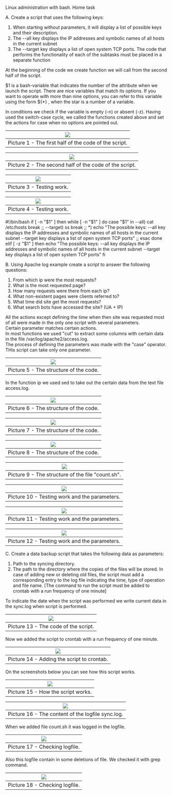 
Linux administration with bash. Home task

A. Create a script that uses the following keys:
1. When starting without parameters, it will display a list of possible keys and their description. 
2. The --all key displays the IP addresses and symbolic names of all hosts in the current subnet 
3. The --target key displays a list of open system TCP ports.
The code that performs the functionality of each of the subtasks must be placed in a separate function

At the beginning of the code we create function we will call from the second half of the script.

$1 is a bash-variable that indicates the number of the attribute when we launch the script. There are nice variables that match its options. If you want to operate with more than nine options, you can refer to this variable using the form ${*} , when the star is a number of a variable.

In conditions we check if the variable is empty (-n) or absent (-z). Having used the switch-case cycle, we called the functions created above and set the actions for case when no options are pointed out.

| <img src = "screenshots/1.png"> |
|:--:|
| Picture 1 - The first half of the code of the script. |

| <img src = "screenshots/1_1.png"> |
|:--:|
| Picture 2 - The second half of the code of the script. |

| <img src = "screenshots/1_2.png"> |
|:--:|
| Picture 3 - Testing work. |

| <img src = "screenshots/1_3.png"> |
|:--:|
| Picture 4 - Testing work. |



#!/bin/bash
if [ -n "$1" ]
then
while [ -n "$1" ]
do
case "$1" in
--all) cat /etc/hosts 
break ;;
--target) ss 
break ;;
*) echo "The possible keys:
--all key displays the IP addresses and symbolic names of all hosts in the current subnet 
--target key displays a list of open system TCP ports" ;;
esac
done
elif [ -z "$1" ]
then
echo "The possible keys:
--all key displays the IP addresses and symbolic names of all hosts in the current subnet 
--target key displays a list of open system TCP ports"
fi


B. Using Apache log example create a script to answer the following questions:
1. From which ip were the most requests? 
2. What is the most requested page? 
3. How many requests were there from each ip? 
4. What non-existent pages were clients referred to?  
5. What time did site get the most requests? 
6. What search bots have accessed the site? (UA + IP)

All the actions except defining the time when then site was requested most of all were made in the only one script with several parameters.  
Certain parameter matches certain actions.  
In most functions we used "cut" to extract some columns with certain data in the file /var/log/apache2/access.log.  
The process of defining the parameters was made with the "case" operator.
THis script can take only one parameter.

| <img src = "screenshots/2.png"> |
|:--:|
| Picture 5 - The structure of the code. |

In the function ip we used sed to take out the certain data from the text file access.log.

| <img src = "screenshots/2_1.png"> |
|:--:|
| Picture 6 - The structure of the code. |

| <img src = "screenshots/2_2.png"> |
|:--:|
| Picture 7 - The structure of the code. |

| <img src = "screenshots/2_3.png"> |
|:--:|
| Picture 8 - The structure of the code. |

| <img src = "screenshots/2_4.png"> |
|:--:|
| Picture 9 - The structure of the file "count.sh". |

| <img src = "screenshots/2_5.png"> |
|:--:|
| Picture 10 - Testing work and the parameters. |

| <img src = "screenshots/2_6.png"> |
|:--:|
| Picture 11 - Testing work and the parameters. |

| <img src = "screenshots/2_7.png"> |
|:--:|
| Picture 12 - Testing work and the parameters. |


C. Create a data backup script that takes the following data as parameters:
1. Path to the syncing  directory.
2. The path to the directory where the copies of the files will be stored.
In case of adding new or deleting old files, the script must add a corresponding entry to the log file indicating the time, type of operation and file name. [The command to run the script must be added to crontab with a run frequency of one minute]

To indicate the date when the script was performed we write current data in the sync.log when script is performed.

| <img src = "screenshots/3_3.png"> |
|:--:|
| Picture 13 - The code of the script. |

Now we added the script to crontab with a run frequency of one minute.

| <img src = "screenshots/3_4.png"> |
|:--:|
| Picture 14 - Adding the script to crontab. |

On the screenshots below you can see how this script works.

| <img src = "screenshots/3.png"> |
|:--:|
| Picture 15 - How the script works. |

| <img src = "screenshots/3_1.png"> |
|:--:|
| Picture 16 - The content of the logfile sync.log. |

When we added file count.sh it was logged in the logfile.

| <img src = "screenshots/3_2.png"> |
|:--:|
| Picture 17 - Checking logfile. |

Also this logfile contain in some deletions of file. We  checked it with grep command.

| <img src = "screenshots/3_5.png"> |
|:--:|
| Picture 18 - Checking logfile. |
